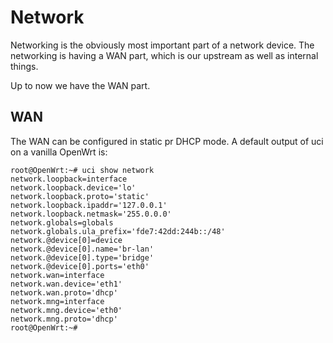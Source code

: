 # Network

Networking is the obviously most important part of a network device.
The networking is having a WAN part, which is our upstream as well as internal things.

Up to now we have the WAN part.

## WAN
The WAN can be configured in static pr DHCP mode.
A default output of uci on a vanilla OpenWrt is:

```
root@OpenWrt:~# uci show network
network.loopback=interface
network.loopback.device='lo'
network.loopback.proto='static'
network.loopback.ipaddr='127.0.0.1'
network.loopback.netmask='255.0.0.0'
network.globals=globals
network.globals.ula_prefix='fde7:42dd:244b::/48'
network.@device[0]=device
network.@device[0].name='br-lan'
network.@device[0].type='bridge'
network.@device[0].ports='eth0'
network.wan=interface
network.wan.device='eth1'
network.wan.proto='dhcp'
network.mng=interface
network.mng.device='eth0'
network.mng.proto='dhcp'
root@OpenWrt:~#
```
